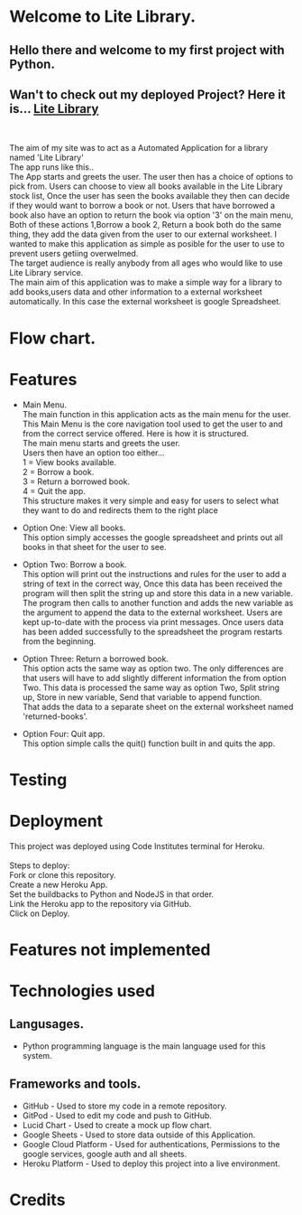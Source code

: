# Welcome to Lite Library.

## Hello there and welcome to my first project with Python.

## Wan't to check out my deployed Project? Here it is... [Lite Library](https://lite-library.herokuapp.com/)
<br>

The aim of my site was to act as a Automated Application for a library named 'Lite Library'<br> The app runs like this..<br>
The App starts and greets the user. The user then has a choice of options to pick from. Users can choose to view all books available in the Lite Library stock list, Once the user has seen the books available they then can decide if they would want to borrow a book or not.
Users that have borrowed a book also have an option to return the book via option '3' on the main menu, Both of these actions 1,Borrow a book 2, Return a book both do the same thing, they add the data given from the user to our external worksheet.
I wanted to make this application as simple as posible for the user to use to prevent users getiing overwelmed.<br>
The target audience is really anybody from all ages who would like to use Lite Library service.<br>
The main aim of this application was to make a simple way for a library to add books,users data and other information to a external worksheet automatically. In this case the external worksheet is google Spreadsheet.

# Flow chart.

# Features
* Main Menu. <br> The main function in this application acts as the main menu for the user.<br>This Main Menu is the core navigation tool used to get the user to and from the correct service offered. Here is how it is structured.<br>The main menu starts and greets the user.<br>Users then have an option too either...<br>1 = View books available.<br>
2 = Borrow a book.<br>
3 = Return a borrowed book.<br>
4 = Quit the app.<br> This structure makes it very simple and easy for users to select what they want to do and redirects them to the right place

* Option One: View all books. <br> This option simply accesses the google spreadsheet and prints out all books in that sheet for the user to see.

* Option Two: Borrow a book. <br> This option will print out the instructions and rules for the user to add a string of text in the correct way, Once this data has been received the program will then split the string up and store this data in a new variable. The program then calls to another function and adds the new variable as the argument to append the data to the external worksheet. Users are kept up-to-date with the process via print messages. Once users data has been added successfully to the spreadsheet the program restarts from the beginning.

* Option Three: Return a borrowed book. <br> This option acts the same way as option two. The only differences are that users will have to add slightly different information the from option Two. This data is processed the same way as option Two, Split string up, Store in new variable, Send that variable to append function. <br> That adds the data to a separate sheet on the external worksheet named 'returned-books'.

* Option Four: Quit app. <br> This option simple calls the quit() function built in and quits the app.

# Testing


# Deployment
This project was deployed using Code Institutes terminal for Heroku.<br>
<br>
Steps to deploy:
<br>
Fork or clone this repository.<br>
Create a new Heroku App.<br>
Set the buildbacks to Python and NodeJS in that order.<br>
Link the Heroku app to the repository via GitHub.<br>
Click on Deploy. <br>



# Features not implemented 


# Technologies used
## Langusages.<br>
* Python programming language is the main language used for this system.<br>
## Frameworks and tools. <br>
* GitHub - Used to store my code in a remote repository.<br>
* GitPod - Used to edit my code and push to GitHub.<br>
* Lucid Chart - Used to create a mock up flow chart.<br>
* Google Sheets - Used to store data outside of this Application.<br>
* Google Cloud Platform - Used for authentications, Permissions to the google services, google auth and all sheets. <br>
* Heroku Platform - Used to deploy this project into a live environment.


# Credits